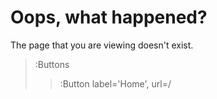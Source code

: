 # Oops, what happened?

The page that you are viewing doesn't exist.

> :Buttons
> > :Button label='Home', url=/